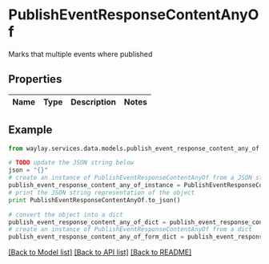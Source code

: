 # PublishEventResponseContentAnyOf

Marks that multiple events where published

## Properties

Name | Type | Description | Notes
------------ | ------------- | ------------- | -------------

## Example

```python
from waylay.services.data.models.publish_event_response_content_any_of import PublishEventResponseContentAnyOf

# TODO update the JSON string below
json = "{}"
# create an instance of PublishEventResponseContentAnyOf from a JSON string
publish_event_response_content_any_of_instance = PublishEventResponseContentAnyOf.from_json(json)
# print the JSON string representation of the object
print PublishEventResponseContentAnyOf.to_json()

# convert the object into a dict
publish_event_response_content_any_of_dict = publish_event_response_content_any_of_instance.to_dict()
# create an instance of PublishEventResponseContentAnyOf from a dict
publish_event_response_content_any_of_form_dict = publish_event_response_content_any_of.from_dict(publish_event_response_content_any_of_dict)
```
[[Back to Model list]](../README.md#documentation-for-models) [[Back to API list]](../README.md#documentation-for-api-endpoints) [[Back to README]](../README.md)



